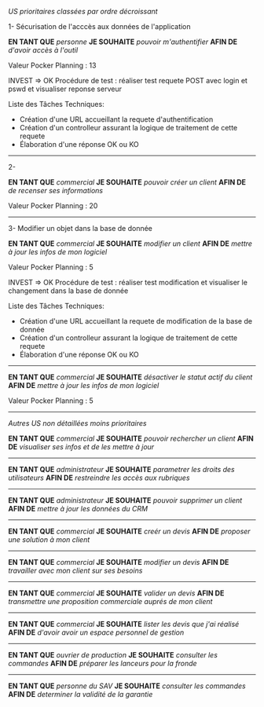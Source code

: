 *US prioritaires classées par ordre décroissant*

1- Sécurisation de l'acccès aux données de l'application

**EN TANT QUE**
*personne*
**JE SOUHAITE**
*pouvoir m'authentifier*
**AFIN DE**
*d'avoir accès à l'outil*

  Valeur Pocker Planning : 13

  INVEST => OK
  Procédure de test : réaliser test requete POST avec login et pswd et visualiser reponse serveur

  Liste des Tâches Techniques:
  - Création d'une URL accueillant la requete d'authentification
  - Création d'un controlleur assurant la logique de traitement de cette requete
  - Élaboration d'une réponse OK ou KO
* * *


2- 

**EN TANT QUE**
*commercial*
**JE SOUHAITE**
*pouvoir créer un client*
**AFIN DE**
*de recenser ses informations*

Valeur Pocker Planning : 20

* * *

3- Modifier un objet dans la base de donnée

**EN TANT QUE**
*commercial*
**JE SOUHAITE**
*modifier un client*
**AFIN DE**
*mettre à jour les infos de mon logiciel*

Valeur Pocker Planning : 5

  INVEST => OK
  Procédure de test : réaliser test modification et visualiser le changement dans la base de donnée

  Liste des Tâches Techniques:
  - Création d'une URL accueillant la requete de modification de la base de donnée
  - Création d'un controlleur assurant la logique de traitement de cette requete
  - Élaboration d'une réponse OK ou KO

* * *

**EN TANT QUE**
*commercial*
**JE SOUHAITE**
*désactiver le statut actif du client*
**AFIN DE**
*mettre à jour les infos de mon logiciel*

Valeur Pocker Planning : 5

* * *

*Autres US non détaillées moins prioritaires*



**EN TANT QUE**
*commercial*
**JE SOUHAITE**
*pouvoir rechercher un client*
**AFIN DE**
*visualiser ses infos et de les mettre à jour*

* * *

**EN TANT QUE**
*administrateur*
**JE SOUHAITE**
*parametrer les droits des utilisateurs*
**AFIN DE**
*restreindre les accès aux rubriques*


* * *


**EN TANT QUE**
*administrateur*
**JE SOUHAITE**
*pouvoir supprimer un client*
**AFIN DE**
*mettre à jour les données du CRM*


* * *

**EN TANT QUE**
*commercial*
**JE SOUHAITE**
*creér un devis*
**AFIN DE**
*proposer une solution à mon client*


* * *

**EN TANT QUE**
*commercial*
**JE SOUHAITE**
*modifier un devis*
**AFIN DE**
*travailler avec mon client sur ses besoins*


* * *

**EN TANT QUE**
*commercial*
**JE SOUHAITE**
*valider un devis*
**AFIN DE**
*transmettre une proposition commerciale auprés de mon client*


* * *

**EN TANT QUE**
*commercial*
**JE SOUHAITE**
*lister les devis que j'ai réalisé*
**AFIN DE**
*d'avoir avoir un espace personnel de gestion*

* * *

**EN TANT QUE**
*ouvrier de production*
**JE SOUHAITE**
*consulter les commandes*
**AFIN DE**
*préparer les lanceurs pour la fronde*

* * *


**EN TANT QUE**
*personne du SAV*
**JE SOUHAITE**
*consulter les commandes*
**AFIN DE**
*determiner la validité de la garantie*
